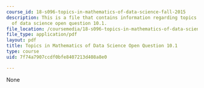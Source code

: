 ```yaml
---
course_id: 18-s096-topics-in-mathematics-of-data-science-fall-2015
description: This is a file that contains information regarding topics in mathematics
  of data science open question 10.1.
file_location: /coursemedia/18-s096-topics-in-mathematics-of-data-science-fall-2015/7f74a7907ccdf0bfe8407213d408a8e0_MIT18_S096F15_Open10.1.pdf
file_type: application/pdf
layout: pdf
title: Topics in Mathematics of Data Science Open Question 10.1
type: course
uid: 7f74a7907ccdf0bfe8407213d408a8e0

---
```

None